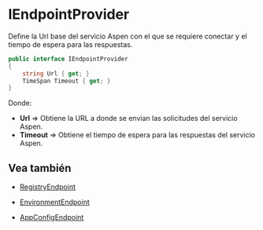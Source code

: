 # IEndpointProvider

Define la Url base del servicio Aspen con el que se requiere conectar y el tiempo de espera para las respuestas.

```c#
public interface IEndpointProvider
{
	string Url { get; }
	TimeSpan Timeout { get; }
}
```
Donde:

- **Url** => Obtiene la URL a donde se envian las solicitudes del servicio Aspen.
- **Timeout** => Obtiene el tiempo de espera para las respuestas del servicio Aspen.

## Vea también

- [RegistryEndpoint](RegistryEndpoint.md)

- [EnvironmentEndpoint](EnvironmentEndpointmd)

- [AppConfigEndpoint](AppConfigEndpoint.md)
